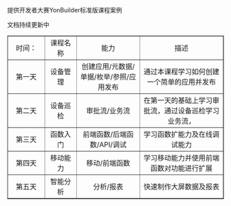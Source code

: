 提供开发者大赛YonBuilder标准版课程案例

文档持续更新中

<table border="1" cellpadding="3" cellspaing="3">
    <tr align="center">
        <td width="150px">时间：</td>
        <td width="150px">课程名称</td>
        <td width="300px">能力</td>
        <td width="500px">描述</td>
    </tr>
    <tr align="center">
        <td>第一天</td>
        <td>设备管理</td>
        <td>创建应用/元数据/单据/枚举/参照/应用发布</td>
        <td>通过本课程学习如何创建一个简单的应用并发布</td>
    </tr>
    <tr align="center">
        <td>第二天</td>
        <td>设备巡检</td>
        <td>审批流/业务流</td>
        <td>在第一天的基础上学习审批流，通过设备巡检学习业务流，</td>
     </tr>
    <tr align="center">
        <td>第三天</td>
        <td>函数入门</td>
        <td>前端函数/后端函数/API/调试</td>
        <td>学习函数扩能力及在线调试能力</td>
    </tr>
    <tr align="center">
        <td>第四天</td>
        <td>移动能力</td>
        <td>移动/前端函数</td>
        <td>学习移动能力并使用前端函数对功能进行扩展</td>
    </tr>
    <tr align="center">
        <td>第五天</td>
        <td>智能分析</td>
        <td>分析/报表</td>
        <td>快速制作大屏数据及报表</td>
    </tr>
</table>


